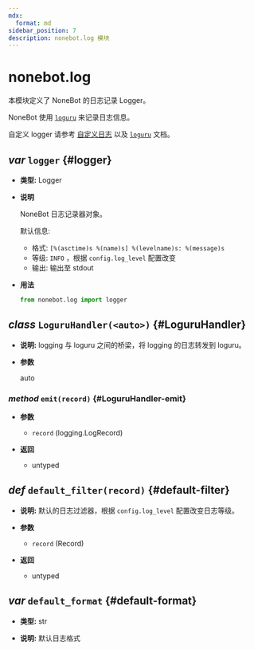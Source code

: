 ```yaml
---
mdx:
  format: md
sidebar_position: 7
description: nonebot.log 模块
---
```


# nonebot.log

本模块定义了 NoneBot 的日志记录 Logger。

NoneBot 使用 [`loguru`][loguru] 来记录日志信息。

自定义 logger 请参考 [自定义日志](https://nonebot.dev/docs/appendices/log)
以及 [`loguru`][loguru] 文档。

[loguru]: https://github.com/Delgan/loguru

## _var_ `logger` {#logger}

- **类型:** Logger

- **说明**

  NoneBot 日志记录器对象。

  默认信息:
  - 格式: `[%(asctime)s %(name)s] %(levelname)s: %(message)s`
  - 等级: `INFO` ，根据 `config.log_level` 配置改变
  - 输出: 输出至 stdout

- **用法**

  ```python
  from nonebot.log import logger
  ```

## _class_ `LoguruHandler(<auto>)` {#LoguruHandler}

- **说明:** logging 与 loguru 之间的桥梁，将 logging 的日志转发到 loguru。

- **参数**

  auto

### _method_ `emit(record)` {#LoguruHandler-emit}

- **参数**
  - `record` (logging.LogRecord)

- **返回**
  - untyped

## _def_ `default_filter(record)` {#default-filter}

- **说明:** 默认的日志过滤器，根据 `config.log_level` 配置改变日志等级。

- **参数**
  - `record` (Record)

- **返回**
  - untyped

## _var_ `default_format` {#default-format}

- **类型:** str

- **说明:** 默认日志格式
